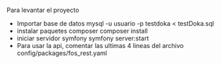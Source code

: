 Para levantar el proyecto

- Importar base de datos
  mysql -u usuario -p testdoka < testDoka.sql
- instalar paquetes composer
  composer install
- iniciar servidor symfony
  symfony server:start
- Para usar la api, comentar las ultimas 4 lineas del archivo config/packages/fos_rest.yaml
